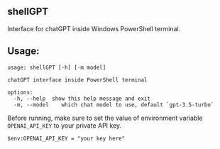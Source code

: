 ## shellGPT
Interface for chatGPT inside Windows PowerShell terminal.

## Usage:
```
usage: shellGPT [-h] [-m model]

chatGPT interface inside PowerShell terminal

options:
  -h, --help  show this help message and exit
  -m, --model    which chat model to use, default `gpt-3.5-turbo`
```
Before running, make sure to set the value of environment variable
`OPENAI_API_KEY` to your private API key.
```
$env:OPENAI_API_KEY = "your key here"
```